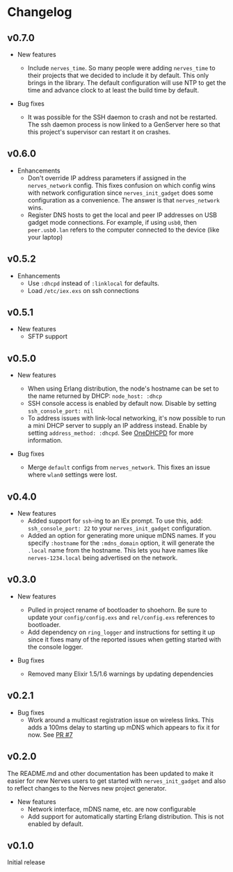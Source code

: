 # Changelog

## v0.7.0

* New features
  * Include `nerves_time`. So many people were adding `nerves_time` to their
    projects that we decided to include it by default. This only brings in the
    library. The default configuration will use NTP to get the time and advance
    clock to at least the build time  by default.

* Bug fixes
  * It was possible for the SSH daemon to crash and not be restarted. The ssh
    daemon process is now linked to a GenServer here so that this project's
    supervisor can restart it on crashes.

## v0.6.0

* Enhancements
  * Don't override IP address parameters if assigned in the `nerves_network`
    config. This fixes confusion on which config wins with network configuration
    since `nerves_init_gadget` does some configuration as a convenience. The
    answer is that `nerves_network` wins.
  * Register DNS hosts to get the local and peer IP addresses on USB gadget mode
    connections. For example, if using `usb0`, then `peer.usb0.lan` refers to
    the computer connected to the device (like your laptop)

## v0.5.2

* Enhancements
  * Use `:dhcpd` instead of `:linklocal` for defaults.
  * Load `/etc/iex.exs` on ssh connections

## v0.5.1

* New features
  * SFTP support

## v0.5.0

* New features
  * When using Erlang distribution, the node's hostname can be set to the name
    returned by DHCP: `node_host: :dhcp`
  * SSH console access is enabled by default now. Disable by setting
    `ssh_console_port: nil`
  * To address issues with link-local networking, it's now possible to run a
    mini DHCP server to supply an IP address instead. Enable by setting
   `address_method: :dhcpd`.  See
   [OneDHCPD](https://github.com/fhunleth/one_dhcpd) for more information.

* Bug fixes
  * Merge `default` configs from `nerves_network`. This fixes an issue where
    `wlan0` settings were lost.

## v0.4.0

* New features
  * Added support for `ssh`-ing to an IEx prompt. To use this, add:
    `ssh_console_port: 22` to your `nerves_init_gadget` configuration.
  * Added an option for generating more unique mDNS names. If you specify
    `:hostname` for the `:mdns_domain` option, it will generate the `.local`
    name from the hostname. This lets you have names like `nerves-1234.local`
    being advertised on the network.

## v0.3.0

* New features
  * Pulled in project rename of bootloader to shoehorn. Be sure to update your
    `config/config.exs` and `rel/config.exs` references to bootloader.
  * Add dependency on `ring_logger` and instructions for setting it up since it
    fixes many of the reported issues when getting started with the console
    logger.

* Bug fixes
  * Removed many Elixir 1.5/1.6 warnings by updating dependencies

## v0.2.1

* Bug fixes
  * Work around a multicast registration issue on wireless links. This adds
    a 100ms delay to starting up mDNS which appears to fix it for now.
    See [PR #7](https://github.com/fhunleth/nerves_init_gadget/pull/7)

## v0.2.0

The README.md and other documentation has been updated to make it easier for new
Nerves users to get started with `nerves_init_gadget` and also to reflect
changes to the Nerves new project generator.

* New features
  * Network interface, mDNS name, etc. are now configurable
  * Add support for automatically starting Erlang distribution. This is not
    enabled by default.

## v0.1.0

Initial release
